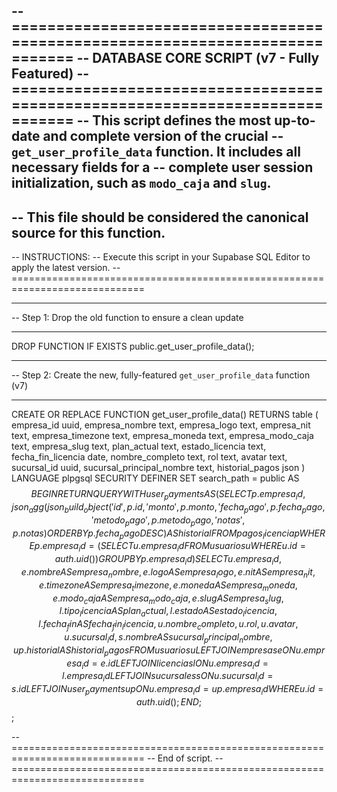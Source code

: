 -- =============================================================================
-- DATABASE CORE SCRIPT (v7 - Fully Featured)
-- =============================================================================
-- This script defines the most up-to-date and complete version of the crucial
-- `get_user_profile_data` function. It includes all necessary fields for a
-- complete user session initialization, such as `modo_caja` and `slug`.
--
-- This file should be considered the canonical source for this function.
--
-- INSTRUCTIONS:
-- Execute this script in your Supabase SQL Editor to apply the latest version.
-- =============================================================================

-- -----------------------------------------------------------------------------
-- Step 1: Drop the old function to ensure a clean update
-- -----------------------------------------------------------------------------
DROP FUNCTION IF EXISTS public.get_user_profile_data();


-- -----------------------------------------------------------------------------
-- Step 2: Create the new, fully-featured `get_user_profile_data` function (v7)
-- -----------------------------------------------------------------------------
CREATE OR REPLACE FUNCTION get_user_profile_data()
RETURNS table (
    empresa_id uuid,
    empresa_nombre text,
    empresa_logo text,
    empresa_nit text,
    empresa_timezone text,
    empresa_moneda text,
    empresa_modo_caja text,
    empresa_slug text,
    plan_actual text,
    estado_licencia text,
    fecha_fin_licencia date,
    nombre_completo text,
    rol text,
    avatar text,
    sucursal_id uuid,
    sucursal_principal_nombre text,
    historial_pagos json
)
LANGUAGE plpgsql
SECURITY DEFINER
SET search_path = public
AS $$
BEGIN
    RETURN QUERY
    WITH user_payments AS (
        SELECT
            p.empresa_id,
            json_agg(
                json_build_object(
                    'id', p.id,
                    'monto', p.monto,
                    'fecha_pago', p.fecha_pago,
                    'metodo_pago', p.metodo_pago,
                    'notas', p.notas
                ) ORDER BY p.fecha_pago DESC
            ) AS historial
        FROM
            pagos_licencia p
        WHERE
            p.empresa_id = (SELECT u.empresa_id FROM usuarios u WHERE u.id = auth.uid())
        GROUP BY
            p.empresa_id
    )
    SELECT
        u.empresa_id,
        e.nombre AS empresa_nombre,
        e.logo AS empresa_logo,
        e.nit AS empresa_nit,
        e.timezone AS empresa_timezone,
        e.moneda AS empresa_moneda,
        e.modo_caja AS empresa_modo_caja,
        e.slug AS empresa_slug,
        l.tipo_licencia AS plan_actual,
        l.estado AS estado_licencia,
        l.fecha_fin AS fecha_fin_licencia,
        u.nombre_completo,
        u.rol,
        u.avatar,
        u.sucursal_id,
        s.nombre AS sucursal_principal_nombre,
        up.historial AS historial_pagos
    FROM
        usuarios u
    LEFT JOIN
        empresas e ON u.empresa_id = e.id
    LEFT JOIN
        licencias l ON u.empresa_id = l.empresa_id
    LEFT JOIN
        sucursales s ON u.sucursal_id = s.id
    LEFT JOIN
        user_payments up ON u.empresa_id = up.empresa_id
    WHERE
        u.id = auth.uid();
END;
$$;

-- =============================================================================
-- End of script.
-- =============================================================================